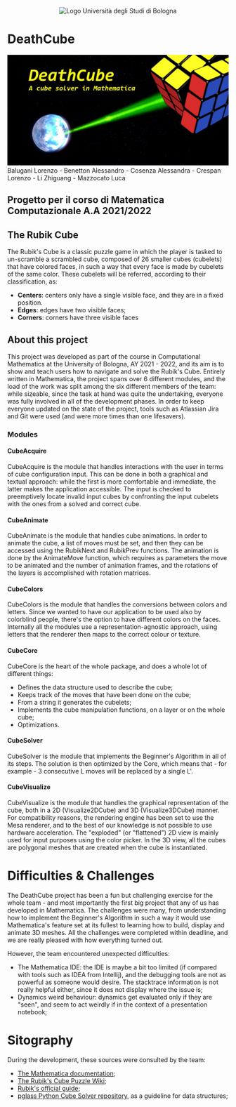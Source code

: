 <p align="center">
  <img src="https://www.unibo.it/it/immagini/1_UNIBO_Ateneo_vert_pos.jpg/@@images/51c830e4-97ca-4516-bdf8-64ea327bdab3.jpeg" alt="Logo Università degli Studi di Bologna"/>
</p>

# DeathCube
![DeathCube](Images/deathcube_logo.jpeg)
Balugani Lorenzo - Benetton Alessandro - Cosenza Alessandra - Crespan Lorenzo - Li Zhiguang - Mazzocato Luca

## Progetto per il corso di Matematica Computazionale A.A 2021/2022

## The Rubik Cube
The Rubik's Cube is a classic puzzle game in which the player is tasked to un-scramble a scrambled cube, composed of 26 smaller cubes (cubelets) that have colored faces, in such a way that every face is made by cubelets of the same color. These cubelets will be referred, according to their classification, as:
- **Centers**: centers only have a single visible face, and they are in a fixed position.
- **Edges**: edges have two visible faces;
- **Corners**: corners have three visible faces

## About this project
This project was developed as part of the course in Computational Mathematics at the University of Bologna, AY 2021 - 2022, and its aim is to show and teach users how to navigate and solve the Rubik's Cube. 
Entirely written in Mathematica, the project spans over 6 different modules, and the load of the work was split among the six different members of the team: while sizeable, since the task at hand was quite the undertaking, everyone was fully involved in all of the development phases.
In order to keep everyone updated on the state of the project, tools such as Atlassian Jira and Git were used (and were more times than one lifesavers).
### Modules
#### CubeAcquire
CubeAcquire is the module that handles interactions with the user in terms of cube configuration input. This can be done in both a graphical and textual approach: while the first is more comfortable and immediate, the latter makes the application accessible.
The input is checked to preemptively locate invalid input cubes by confronting the input cubelets with the ones from a solved and correct cube.
#### CubeAnimate
CubeAnimate is the module that handles cube animations.
In order to animate the cube, a list of moves must be set, and then they can be accessed using the RubikNext and RubikPrev functions.
The animation is done by the AnimateMove function, which requires as parameters the move to be animated and the number of animation frames, and the rotations of the layers is accomplished with rotation matrices.
#### CubeColors
CubeColors is the module that handles the conversions between colors and letters.
Since we wanted to have our application to be used also by colorblind people, there's the option to have different colors on the faces.
Internally all the modules use a representation-agnostic approach, using letters that the renderer then maps to the correct colour or texture.
#### CubeCore
CubeCore is the heart of the whole package, and does a whole lot of different things:
- Defines the data structure used to describe the cube;
- Keeps track of the moves that have been done on the cube;
- From a string it generates the cubelets;
- Implements the cube manipulation functions, on a layer or on the whole cube;
- Optimizations.
#### CubeSolver
CubeSolver is the module that implements the Beginner's Algorithm in all of its steps. The solution is then optimized by the Core, which means that - for example - 3 consecutive L moves will be replaced by a single L'.
#### CubeVisualize
CubeVisualize is the module that handles the graphical representation of the cube, both in a 2D (Visualize2DCube) and 3D (Visualize3DCube) manner. For compatibility reasons, the rendering engine has been set to use the Mesa renderer, and to the best of our knowledge is not possible to use hardware acceleration.
The "exploded" (or "flattened") 2D view is mainly used for input purposes using the color picker.
In the 3D view, all the cubes are polygonal meshes that are created when the cube is instantiated.
# Difficulties & Challenges
The DeathCube project has been a fun but challenging exercise for the whole team - and most importantly the first big project that any of us has developed in Mathematica. The challenges were many, from understanding how to implement the Beginner's Algorithm in such a way it would use Mathematica's feature set at its fullest to learning how to build, display and animate 3D meshes. All the challenges were completed within deadline, and we are really pleased with how everything turned out.

However, the team encountered unexpected difficulties:
- The Mathematica IDE: the IDE is maybe a bit too limited (if compared with tools such as IDEA from Intellij), and the debugging tools are not as powerful as someone would desire. The stacktrace information is not really helpful either, since it does not display where the issue is;
- Dynamics weird behaviour: dynamics get evaluated only if they are "seen", and seem to act weirdly if in the context of a presentation notebook;

# Sitography
During the development, these sources were consulted by the team:
- [The Mathematica documentation](https://reference.wolfram.com/language/);
- [The Rubik's Cube Puzzle Wiki](https://ruwix.com);
- [Rubik's official guide](https://rubiks.com/solve-it);
- [pglass Python Cube Solver repository](https://github.com/pglass/cube), as a guideline for data structures;
